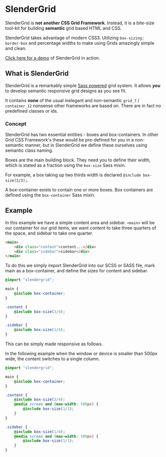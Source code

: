 # SlenderGrid

SlenderGrid is **not another CSS Grid Framework**.  Instead, it is a bite-size tool-kit for building **semantic** grid based HTML and CSS.

SlenderGrid takes advantage of modern CSS3. Utilizing `box-sizing: border-box` and percentage widths to make using Grids amazingly simple and clean.

[Click here for a demo](https://cdn.rawgit.com/donatj/SlenderGrid/master/example/example.html) of SlenderGrid in action.

## What is SlenderGrid

SlenderGrid is a remarkably simple [Sass powered](http://sass-lang.com/) grid system. It allows ***you*** to develop semantic responsive grid designs as you see fit.

It contains **none** of the usual inelegant and non-semantic `grid_7` / `container_12` nonsense other frameworks are based on.  There are in fact no predefined classes or ids. 

### Concept

SlenderGrid has two essential entities - boxes and box-containers. In other Grid CSS Framework's these would be pre-defined for you in a non-semantic manner, but in SlenderGrid we define these ourselves using semantic class naming.

Boxes are the main building block. They need you to define their width, which is stated as a fraction using the `box-size` Sass mixin. 

For example, a box taking up two thirds width is declared `@include box-size(2/3);`.

A box-container exists to contain one or more boxes. Box containers are defined using the `box-container` Sass mixin. 

## Example

In this example we have a simple content area and sidebar. `<main>` will be our container for our grid items, we want content to take three quarters of the space, and sidebar to take one quarter.

```html
<main>
	<div class="content">content...</div>
	<div class="sidebar">sidebar</div>
</main>
```

To do this we simply import SlenderGrid into our SCSS or SASS file, mark main as a box-container, and define the sizes for content and sidebar.

```scss
@import "slendergrid";

main {
	@include box-container;
}

.content {
	@include box-size(3/4);
}

.sidebar {
	@include box-size(1/4);
}
```

This can be simply made responsive as follows. 

In the following example when the window or device is smaller than 500px wide, the content switches to a single column.

```scss
@import "slendergrid";

main {
	@include box-container;
}

.content {
	@include box-size(3/4);
	@media screen and (max-width: 500px) {
		@include box-size(1/1);
	}
}

.sidebar {
	@include box-size(1/4);
	@media screen and (max-width: 500px) {
		@include box-size(1/1);
	}
}
```